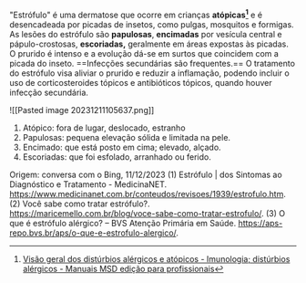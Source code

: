 "Estrófulo" é uma dermatose que ocorre em crianças __atópicas[^1]__ e é desencadeada por picadas de insetos, como pulgas, mosquitos e formigas. As lesões do estrófulo são __papulosas__, __encimadas__ por vesícula central e pápulo-crostosas, __escoriadas,__ geralmente em áreas expostas às picadas. O prurido é intenso e a evolução dá-se em surtos que coincidem com a picada do inseto. ==Infecções secundárias são frequentes.== O tratamento do estrófulo visa aliviar o prurido e reduzir a inflamação, podendo incluir o uso de corticosteroides tópicos e antibióticos tópicos, quando houver infecção secundária. 

![[Pasted image 20231211105637.png]]

1. Atópico: fora de lugar, deslocado, estranho
2. Papulosas: pequena elevação sólida e limitada na pele.
3. Encimado: que está posto em cima; elevado, alçado.
4. Escoriadas: que foi esfolado, arranhado ou ferido.

[^1]: [Visão geral dos distúrbios alérgicos e atópicos - Imunologia; distúrbios alérgicos - Manuais MSD edição para profissionais](https://www.msdmanuals.com/pt-pt/profissional/imunologia-dist%C3%BArbios-al%C3%A9rgicos/dist%C3%BArbios-al%C3%A9rgicos,-autoimunes-e-outras-rea%C3%A7%C3%B5es-de-hipersensibilidade/vis%C3%A3o-geral-dos-dist%C3%BArbios-al%C3%A9rgicos-e-at%C3%B3picos)

Origem: conversa com o Bing, 11/12/2023
(1) Estrófulo | dos Sintomas ao Diagnóstico e Tratamento - MedicinaNET. https://www.medicinanet.com.br/conteudos/revisoes/1939/estrofulo.htm.
(2) Você sabe como tratar estrófulo?. https://maricemello.com.br/blog/voce-sabe-como-tratar-estrofulo/.
(3) O que é estrófulo alérgico? – BVS Atenção Primária em Saúde. https://aps-repo.bvs.br/aps/o-que-e-estrofulo-alergico/.